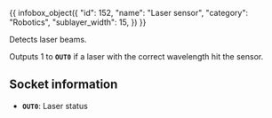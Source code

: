 {{ infobox_object({
	"id": 152,
	"name": "Laser sensor",
	"category": "Robotics",
	"sublayer_width": 15,
}) }}

Detects laser beams.

Outputs 1 to **`OUT0`** if a laser with the correct wavelength hit the sensor.

## Socket information
- **`OUT0`**: Laser status